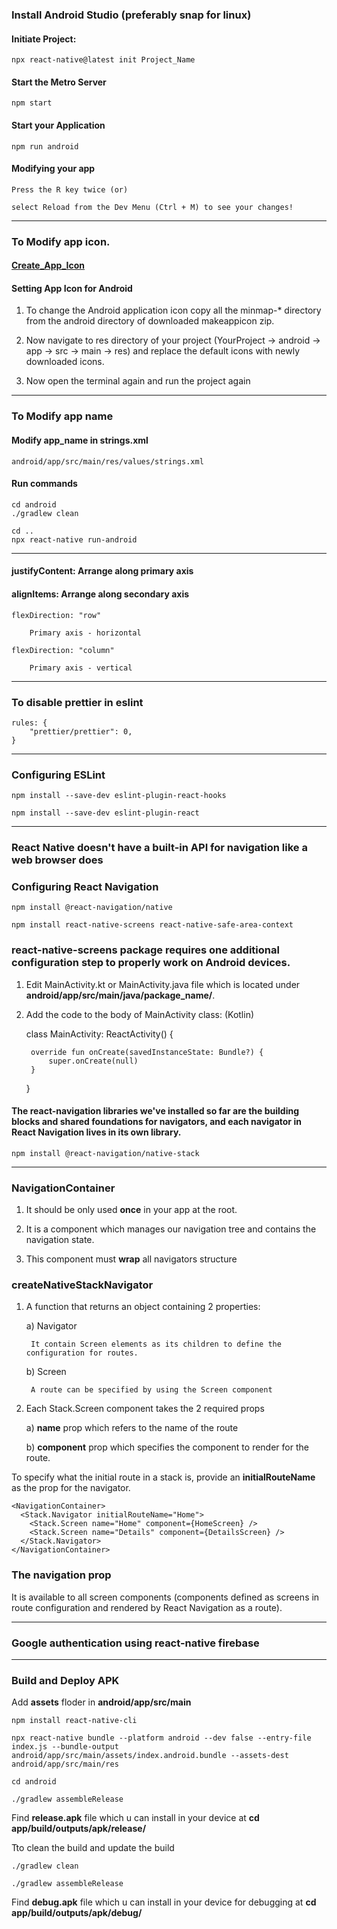 ### Install Android Studio (preferably snap for linux)

#### Initiate Project:

    npx react-native@latest init Project_Name

#### Start the Metro Server

    npm start

#### Start your Application

    npm run android

#### Modifying your app

    Press the R key twice (or) 
    
    select Reload from the Dev Menu (Ctrl + M) to see your changes!

------

### To Modify app icon. 

#### [Create_App_Icon](makeappicon.com)

#### Setting App Icon for Android

1) To change the Android application icon copy all the minmap-* directory from the android directory of downloaded makeappicon zip.

2) Now navigate to res directory of your project (YourProject -> android -> app -> src -> main -> res) and replace the default icons with newly downloaded icons.

3) Now open the terminal again and run the project again

------

### To Modify app name

#### Modify app_name in strings.xml

    android/app/src/main/res/values/strings.xml

#### Run commands

    cd android
    ./gradlew clean

    cd ..
    npx react-native run-android

------

#### justifyContent: Arrange along primary axis

#### alignItems: Arrange along secondary axis

    flexDirection: "row"

        Primary axis - horizontal

    flexDirection: "column"

        Primary axis - vertical

------

### To disable prettier in eslint

    rules: {
        "prettier/prettier": 0,
    }

-----

### Configuring ESLint 

    npm install --save-dev eslint-plugin-react-hooks

    npm install --save-dev eslint-plugin-react

-----

### React Native doesn't have a built-in API for navigation like a web browser does

### Configuring React Navigation

    npm install @react-navigation/native

    npm install react-native-screens react-native-safe-area-context

### react-native-screens package requires one additional configuration step to properly work on Android devices. 

1) Edit MainActivity.kt or MainActivity.java file which is located under **android/app/src/main/java/package_name/**.

2) Add the code to the body of MainActivity class: (Kotlin)

    class MainActivity: ReactActivity() {
        
        override fun onCreate(savedInstanceState: Bundle?) {
            super.onCreate(null)
        }
    
    }

#### The react-navigation libraries we've installed so far are the building blocks and shared foundations for navigators, and each navigator in React Navigation lives in its own library. 

    npm install @react-navigation/native-stack

-----

### NavigationContainer

1) It should be only used **once** in your app at the root. 

2) It is a component which manages our navigation tree and contains the navigation state. 

3) This component must **wrap** all navigators structure

### createNativeStackNavigator 

1) A function that returns an object containing 2 properties: 
    
    a) Navigator  
    
        It contain Screen elements as its children to define the configuration for routes.

    b) Screen 

        A route can be specified by using the Screen component

2) Each Stack.Screen component takes the 2 required props

    a) **name** prop which refers to the name of the route
    
    b) **component** prop which specifies the component to render for the route. 

To specify what the initial route in a stack is, provide an **initialRouteName** as the prop for the navigator.

    <NavigationContainer>
      <Stack.Navigator initialRouteName="Home">
        <Stack.Screen name="Home" component={HomeScreen} />
        <Stack.Screen name="Details" component={DetailsScreen} />
      </Stack.Navigator>
    </NavigationContainer>

### The navigation prop 

It is available to all screen components (components defined as screens in route configuration and rendered by React Navigation as a route).

-----

### Google authentication using react-native firebase

-----

### Build and Deploy APK

Add **assets** floder in **android/app/src/main**

    npm install react-native-cli

    npx react-native bundle --platform android --dev false --entry-file index.js --bundle-output android/app/src/main/assets/index.android.bundle --assets-dest android/app/src/main/res

    cd android

    ./gradlew assembleRelease

Find **release.apk** file which u can install in your device at **cd app/build/outputs/apk/release/**

Tto clean the build and update the build 

    ./gradlew clean 
    
    ./gradlew assembleRelease

Find **debug.apk** file which u can install in your device for debugging at **cd app/build/outputs/apk/debug/**
